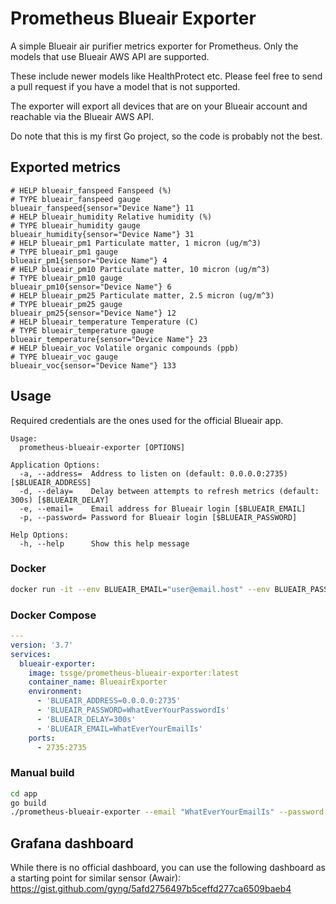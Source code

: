 # Prometheus Blueair Exporter

A simple Blueair air purifier metrics exporter for Prometheus. Only the models that use Blueair AWS API are supported.

These include newer models like HealthProtect etc. Please feel free to send a pull request if you have a model that is not supported.

The exporter will export all devices that are on your Blueair account and reachable via the Blueair AWS API.

Do note that this is my first Go project, so the code is probably not the best.

## Exported metrics

```
# HELP blueair_fanspeed Fanspeed (%)
# TYPE blueair_fanspeed gauge
blueair_fanspeed{sensor="Device Name"} 11
# HELP blueair_humidity Relative humidity (%)
# TYPE blueair_humidity gauge
blueair_humidity{sensor="Device Name"} 31
# HELP blueair_pm1 Particulate matter, 1 micron (ug/m^3)
# TYPE blueair_pm1 gauge
blueair_pm1{sensor="Device Name"} 4
# HELP blueair_pm10 Particulate matter, 10 micron (ug/m^3)
# TYPE blueair_pm10 gauge
blueair_pm10{sensor="Device Name"} 6
# HELP blueair_pm25 Particulate matter, 2.5 micron (ug/m^3)
# TYPE blueair_pm25 gauge
blueair_pm25{sensor="Device Name"} 12
# HELP blueair_temperature Temperature (C)
# TYPE blueair_temperature gauge
blueair_temperature{sensor="Device Name"} 23
# HELP blueair_voc Volatile organic compounds (ppb)
# TYPE blueair_voc gauge
blueair_voc{sensor="Device Name"} 133
```

## Usage

Required credentials are the ones used for the official Blueair app.

```
Usage:
  prometheus-blueair-exporter [OPTIONS]

Application Options:
  -a, --address=  Address to listen on (default: 0.0.0.0:2735) [$BLUEAIR_ADDRESS]
  -d, --delay=    Delay between attempts to refresh metrics (default: 300s) [$BLUEAIR_DELAY]
  -e, --email=    Email address for Blueair login [$BLUEAIR_EMAIL]
  -p, --password= Password for Blueair login [$BLUEAIR_PASSWORD]

Help Options:
  -h, --help      Show this help message
```

### Docker

```bash
docker run -it --env BLUEAIR_EMAIL="user@email.host" --env BLUEAIR_PASSWORD='LoginPassword' --name BlueairExporter tssge/prometheus-blueair-exporter:latest
```
### Docker Compose

```yaml
---
version: '3.7'
services:
  blueair-exporter:
    image: tssge/prometheus-blueair-exporter:latest
    container_name: BlueairExporter
    environment:
      - 'BLUEAIR_ADDRESS=0.0.0.0:2735'
      - 'BLUEAIR_PASSWORD=WhatEverYourPasswordIs'
      - 'BLUEAIR_DELAY=300s'
      - 'BLUEAIR_EMAIL=WhatEverYourEmailIs'
    ports:
      - 2735:2735
```

### Manual build

```bash
cd app
go build
./prometheus-blueair-exporter --email "WhatEverYourEmailIs" --password "WhatEverYourPasswordIs"
```

## Grafana dashboard

While there is no official dashboard, you can use the following dashboard as a starting point for similar sensor (Awair): https://gist.github.com/gyng/5afd2756497b5ceffd277ca6509baeb4